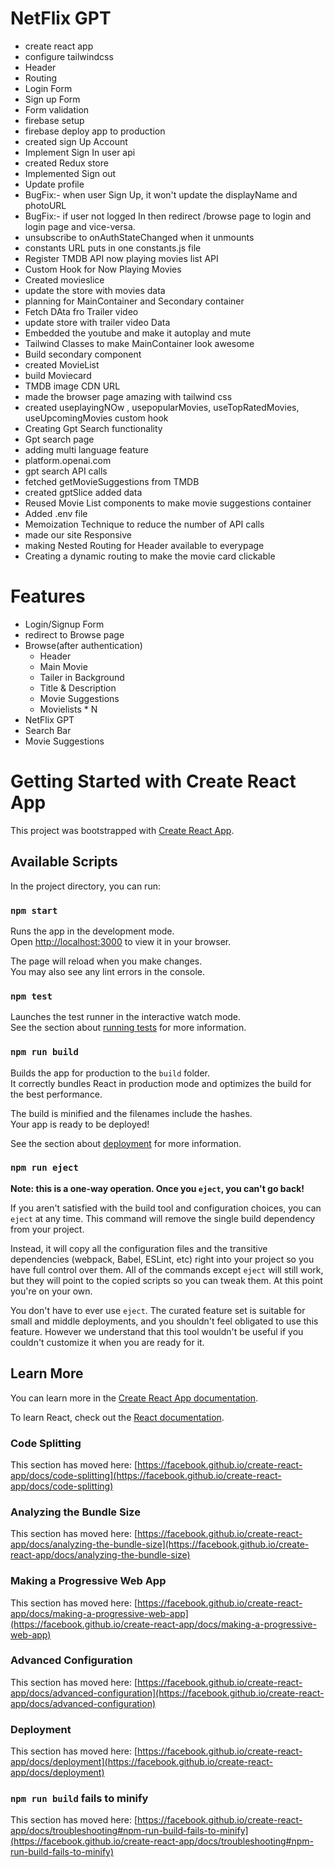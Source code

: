 # NetFlix GPT

- create react app
- configure tailwindcss
- Header
- Routing
- Login Form
- Sign up Form
- Form validation
- firebase setup
- firebase deploy app to production
- created sign Up Account
- Implement Sign In user api
- created Redux store
- Implemented Sign out
- Update profile
- BugFix:- when user Sign Up, it won't update the displayName and photoURL
- BugFix:- if user not logged In then redirect /browse page to login and login page and vice-versa.
- unsubscribe to onAuthStateChanged when it unmounts
- constants URL puts in one constants.js file
- Register TMDB API now playing movies list API
- Custom Hook for Now Playing Movies
- Created movieslice
- update the store with movies data
- planning for MainContainer and Secondary container
- Fetch DAta fro Trailer video
- update store with trailer video Data
- Embedded the youtube and make it autoplay and mute
- Tailwind Classes to make MainContainer look awesome
- Build secondary component
- created MovieList
- build Moviecard
- TMDB image CDN URL
- made the browser page amazing with tailwind css
- created useplayingNOw , usepopularMovies, useTopRatedMovies, useUpcomingMovies custom hook
- Creating Gpt Search functionality
- Gpt search page
- adding multi language feature
- platform.openai.com
- gpt search API calls
- fetched getMovieSuggestions from TMDB
- created gptSlice added data
- Reused Movie List components to make movie suggestions container
- Added .env file
- Memoization Technique to reduce the number of API calls
- made our site Responsive
- making Nested Routing for Header available to everypage
- Creating a dynamic routing to make the movie card clickable

# Features

- Login/Signup Form
- redirect to Browse page
- Browse(after authentication)
  - Header
  - Main Movie
  - Tailer in Background
  - Title & Description
  - Movie Suggestions
  - Movielists \* N
- NetFlix GPT
- Search Bar
- Movie Suggestions

# Getting Started with Create React App

This project was bootstrapped with [Create React App](https://github.com/facebook/create-react-app).

## Available Scripts

In the project directory, you can run:

### `npm start`

Runs the app in the development mode.\
Open [http://localhost:3000](http://localhost:3000) to view it in your browser.

The page will reload when you make changes.\
You may also see any lint errors in the console.

### `npm test`

Launches the test runner in the interactive watch mode.\
See the section about [running tests](https://facebook.github.io/create-react-app/docs/running-tests) for more information.

### `npm run build`

Builds the app for production to the `build` folder.\
It correctly bundles React in production mode and optimizes the build for the best performance.

The build is minified and the filenames include the hashes.\
Your app is ready to be deployed!

See the section about [deployment](https://facebook.github.io/create-react-app/docs/deployment) for more information.

### `npm run eject`

**Note: this is a one-way operation. Once you `eject`, you can't go back!**

If you aren't satisfied with the build tool and configuration choices, you can `eject` at any time. This command will remove the single build dependency from your project.

Instead, it will copy all the configuration files and the transitive dependencies (webpack, Babel, ESLint, etc) right into your project so you have full control over them. All of the commands except `eject` will still work, but they will point to the copied scripts so you can tweak them. At this point you're on your own.

You don't have to ever use `eject`. The curated feature set is suitable for small and middle deployments, and you shouldn't feel obligated to use this feature. However we understand that this tool wouldn't be useful if you couldn't customize it when you are ready for it.

## Learn More

You can learn more in the [Create React App documentation](https://facebook.github.io/create-react-app/docs/getting-started).

To learn React, check out the [React documentation](https://reactjs.org/).

### Code Splitting

This section has moved here: [https://facebook.github.io/create-react-app/docs/code-splitting](https://facebook.github.io/create-react-app/docs/code-splitting)

### Analyzing the Bundle Size

This section has moved here: [https://facebook.github.io/create-react-app/docs/analyzing-the-bundle-size](https://facebook.github.io/create-react-app/docs/analyzing-the-bundle-size)

### Making a Progressive Web App

This section has moved here: [https://facebook.github.io/create-react-app/docs/making-a-progressive-web-app](https://facebook.github.io/create-react-app/docs/making-a-progressive-web-app)

### Advanced Configuration

This section has moved here: [https://facebook.github.io/create-react-app/docs/advanced-configuration](https://facebook.github.io/create-react-app/docs/advanced-configuration)

### Deployment

This section has moved here: [https://facebook.github.io/create-react-app/docs/deployment](https://facebook.github.io/create-react-app/docs/deployment)

### `npm run build` fails to minify

This section has moved here: [https://facebook.github.io/create-react-app/docs/troubleshooting#npm-run-build-fails-to-minify](https://facebook.github.io/create-react-app/docs/troubleshooting#npm-run-build-fails-to-minify)
